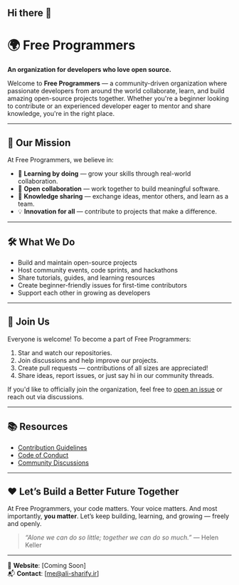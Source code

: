 ## Hi there 👋


# 🌍 Free Programmers

**An organization for developers who love open source.**

Welcome to **Free Programmers** — a community-driven organization where passionate developers from around the world collaborate, learn, and build amazing open-source projects together. Whether you're a beginner looking to contribute or an experienced developer eager to mentor and share knowledge, you're in the right place.

---

## 🚀 Our Mission

At Free Programmers, we believe in:

- 🌱 **Learning by doing** — grow your skills through real-world collaboration.
- 🤝 **Open collaboration** — work together to build meaningful software.
- 🧠 **Knowledge sharing** — exchange ideas, mentor others, and learn as a team.
- 💡 **Innovation for all** — contribute to projects that make a difference.

---

## 🛠️ What We Do

- Build and maintain open-source projects
- Host community events, code sprints, and hackathons
- Share tutorials, guides, and learning resources
- Create beginner-friendly issues for first-time contributors
- Support each other in growing as developers

---

## 🌟 Join Us

Everyone is welcome! To become a part of Free Programmers:

1. Star and watch our repositories.
2. Join discussions and help improve our projects.
3. Create pull requests — contributions of all sizes are appreciated!
4. Share ideas, report issues, or just say hi in our community threads.

If you'd like to officially join the organization, feel free to [open an issue](https://github.com/free-programmers/.github/issues) or reach out via discussions.

---

## 📚 Resources

- [Contribution Guidelines](https://github.com/free-programmers/.github/blob/main/CONTRIBUTING.md)
- [Code of Conduct](https://github.com/free-programmers/.github/blob/main/CODE_OF_CONDUCT.md)
- [Community Discussions](https://github.com/orgs/free-programmers/discussions)

---

## ❤️ Let’s Build a Better Future Together

At Free Programmers, your code matters. Your voice matters. And most importantly, **you matter**. Let’s keep building, learning, and growing — freely and openly.

> *“Alone we can do so little; together we can do so much.”* — Helen Keller

---

🔗 **Website**: [Coming Soon]  
📬 **Contact**: [me@ali-sharify.ir]

